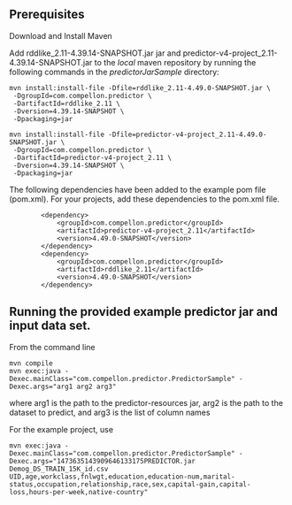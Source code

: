 
## Prerequisites

Download and Install Maven

Add rddlike_2.11-4.39.14-SNAPSHOT.jar jar and predictor-v4-project_2.11-4.39.14-SNAPSHOT.jar 
to the *local* maven repository by running the following commands in the *predictorJarSample* directory:

```
mvn install:install-file -Dfile=rddlike_2.11-4.49.0-SNAPSHOT.jar \
 -DgroupId=com.compellon.predictor \
 -DartifactId=rddlike_2.11 \
 -Dversion=4.39.14-SNAPSHOT \
 -Dpackaging=jar
```

```
mvn install:install-file -Dfile=predictor-v4-project_2.11-4.49.0-SNAPSHOT.jar \
 -DgroupId=com.compellon.predictor \
 -DartifactId=predictor-v4-project_2.11 \
 -Dversion=4.39.14-SNAPSHOT \
 -Dpackaging=jar
```


The following dependencies have been added to the example pom file (pom.xml).
For your projects, add these dependencies to the pom.xml file.
```
        <dependency>
            <groupId>com.compellon.predictor</groupId>
            <artifactId>predictor-v4-project_2.11</artifactId>
            <version>4.49.0-SNAPSHOT</version>
        </dependency>
        <dependency>
            <groupId>com.compellon.predictor</groupId>
            <artifactId>rddlike_2.11</artifactId>
            <version>4.49.0-SNAPSHOT</version>
        </dependency>
```

## Running the provided example predictor jar and input data set.

From the command line
```
mvn compile
mvn exec:java -Dexec.mainClass="com.compellon.predictor.PredictorSample" -Dexec.args="arg1 arg2 arg3"

```
where arg1 is the path to the predictor-resources jar, arg2 is the path to the dataset to predict, and arg3 is the list of column names

For the example project, use
```
mvn exec:java -Dexec.mainClass="com.compellon.predictor.PredictorSample" -Dexec.args="1473635143909646133175PREDICTOR.jar Demog_DS_TRAIN_15K_id.csv UID,age,workclass,fnlwgt,education,education-num,marital-status,occupation,relationship,race,sex,capital-gain,capital-loss,hours-per-week,native-country"
```
